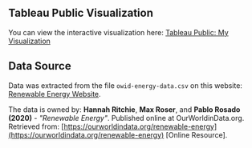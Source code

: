 ## Tableau Public Visualization

You can view the interactive visualization here: [Tableau Public: My Visualization](https://public.tableau.com/views/energyData_europe/Consumptionvspopulation?:language=es-ES&:sid=&:redirect=auth&:display_count=n&:origin=viz_share_link)

## Data Source

Data was extracted from the file `owid-energy-data.csv` on this website: [Renewable Energy Website](https://ourworldindata.org/renewable-energy).

The data is owned by: **Hannah Ritchie**, **Max Roser**, and **Pablo Rosado (2020)** - *"Renewable Energy"*. Published online at OurWorldinData.org. Retrieved from: [https://ourworldindata.org/renewable-energy](https://ourworldindata.org/renewable-energy) [Online Resource].
